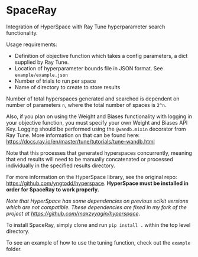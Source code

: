 # SpaceRay
Integration of HyperSpace with Ray Tune hyperparameter search functionality.

Usage requirements: 
- Definition of objective function which takes a config parameters, a dict supplied by Ray Tune. 
- Location of hyperparameter bounds file in JSON format. See `example/example.json`
- Number of trials to run per space 
- Name of directory to create to store results

Number of total hyperspaces generated and searched is dependent on number of parameters `n`, where the total number of spaces is `2^n`.

Also, if you plan on using the Weight and Biases functionality with logging in your objective function, you must specify your own Weight and Biases API Key. Logging should be performed using the `@wandb.mixin` decorator from Ray Tune.
More information on that can be found here: https://docs.ray.io/en/master/tune/tutorials/tune-wandb.html

Note that this processes that generated hyperspaces concurrently, meaning that end results will need to be manually concatenated or processed individually in the specified results directory. 

For more information on the HyperSpace library, see the original repo: https://github.com/yngtodd/hyperspace. __HyperSpace must be installed in order for SpaceRay to work properly.__

_Note that HyperSpace has some dependencies on previous scikit versions which are not compatible. These dependencies are fixed in my fork of the project at https://github.com/maxzvyagin/hyperspace_.

To install SpaceRay, simply clone and run `pip install .` within the top level directory.

To see an example of how to use the tuning function, check out the `example` folder.
